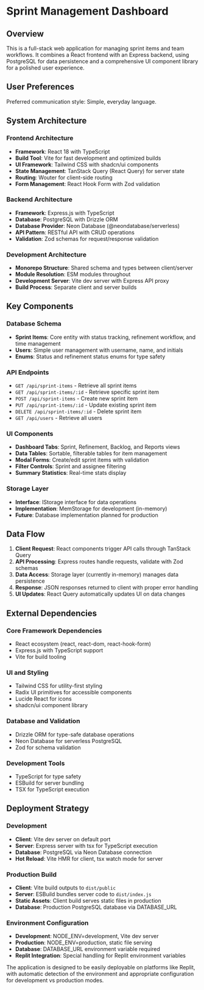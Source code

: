 # Sprint Management Dashboard

## Overview

This is a full-stack web application for managing sprint items and team workflows. It combines a React frontend with an Express backend, using PostgreSQL for data persistence and a comprehensive UI component library for a polished user experience.

## User Preferences

Preferred communication style: Simple, everyday language.

## System Architecture

### Frontend Architecture
- **Framework**: React 18 with TypeScript
- **Build Tool**: Vite for fast development and optimized builds
- **UI Framework**: Tailwind CSS with shadcn/ui components
- **State Management**: TanStack Query (React Query) for server state
- **Routing**: Wouter for client-side routing
- **Form Management**: React Hook Form with Zod validation

### Backend Architecture
- **Framework**: Express.js with TypeScript
- **Database**: PostgreSQL with Drizzle ORM
- **Database Provider**: Neon Database (@neondatabase/serverless)
- **API Pattern**: RESTful API with CRUD operations
- **Validation**: Zod schemas for request/response validation

### Development Architecture
- **Monorepo Structure**: Shared schema and types between client/server
- **Module Resolution**: ESM modules throughout
- **Development Server**: Vite dev server with Express API proxy
- **Build Process**: Separate client and server builds

## Key Components

### Database Schema
- **Sprint Items**: Core entity with status tracking, refinement workflow, and time management
- **Users**: Simple user management with username, name, and initials
- **Enums**: Status and refinement status enums for type safety

### API Endpoints
- `GET /api/sprint-items` - Retrieve all sprint items
- `GET /api/sprint-items/:id` - Retrieve specific sprint item
- `POST /api/sprint-items` - Create new sprint item
- `PUT /api/sprint-items/:id` - Update existing sprint item
- `DELETE /api/sprint-items/:id` - Delete sprint item
- `GET /api/users` - Retrieve all users

### UI Components
- **Dashboard Tabs**: Sprint, Refinement, Backlog, and Reports views
- **Data Tables**: Sortable, filterable tables for item management
- **Modal Forms**: Create/edit sprint items with validation
- **Filter Controls**: Sprint and assignee filtering
- **Summary Statistics**: Real-time stats display

### Storage Layer
- **Interface**: IStorage interface for data operations
- **Implementation**: MemStorage for development (in-memory)
- **Future**: Database implementation planned for production

## Data Flow

1. **Client Request**: React components trigger API calls through TanStack Query
2. **API Processing**: Express routes handle requests, validate with Zod schemas
3. **Data Access**: Storage layer (currently in-memory) manages data persistence
4. **Response**: JSON responses returned to client with proper error handling
5. **UI Updates**: React Query automatically updates UI on data changes

## External Dependencies

### Core Framework Dependencies
- React ecosystem (react, react-dom, react-hook-form)
- Express.js with TypeScript support
- Vite for build tooling

### UI and Styling
- Tailwind CSS for utility-first styling
- Radix UI primitives for accessible components
- Lucide React for icons
- shadcn/ui component library

### Database and Validation
- Drizzle ORM for type-safe database operations
- Neon Database for serverless PostgreSQL
- Zod for schema validation

### Development Tools
- TypeScript for type safety
- ESBuild for server bundling
- TSX for TypeScript execution

## Deployment Strategy

### Development
- **Client**: Vite dev server on default port
- **Server**: Express server with tsx for TypeScript execution
- **Database**: PostgreSQL via Neon Database connection
- **Hot Reload**: Vite HMR for client, tsx watch mode for server

### Production Build
- **Client**: Vite build outputs to `dist/public`
- **Server**: ESBuild bundles server code to `dist/index.js`
- **Static Assets**: Client build serves static files in production
- **Database**: Production PostgreSQL database via DATABASE_URL

### Environment Configuration
- **Development**: NODE_ENV=development, Vite dev server
- **Production**: NODE_ENV=production, static file serving
- **Database**: DATABASE_URL environment variable required
- **Replit Integration**: Special handling for Replit environment variables

The application is designed to be easily deployable on platforms like Replit, with automatic detection of the environment and appropriate configuration for development vs production modes.